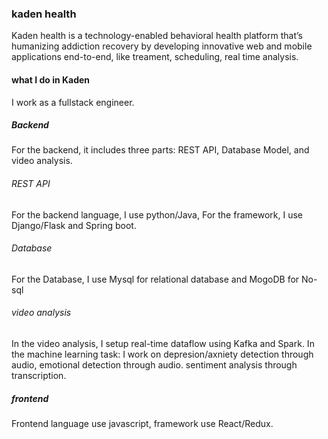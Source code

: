  ### kaden health
Kaden health is a technology-enabled behavioral health platform that’s humanizing addiction recovery by developing innovative web and mobile applications end-to-end, like treament, scheduling, real time analysis.

 #### what I do in Kaden
 I work as a fullstack engineer. 
 ##### Backend 
For the backend, it includes three parts: REST API, Database Model, and video analysis.
 
 ###### REST API
For the backend language, I use python/Java, For the framework,  I use Django/Flask and Spring boot.  
 
 ###### Database
 For the Database,  I use Mysql for relational database and MogoDB for No-sql
 
 ###### video analysis
 In the video analysis, I setup real-time dataflow using Kafka and Spark. 
 In the machine learning task: I work on depresion/axniety detection through audio, emotional detection through audio. sentiment analysis through transcription. 

 ##### frontend
 Frontend language use javascript, framework use React/Redux.    

